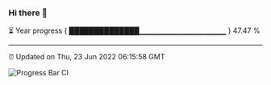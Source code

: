 ### Hi there 👋

⏳ Year progress { ██████████████▁▁▁▁▁▁▁▁▁▁▁▁▁▁▁▁ } 47.47 %

---

⏰ Updated on Thu, 23 Jun 2022 06:15:58 GMT

![Progress Bar CI](https://github.com/liununu/liununu/workflows/Progress%20Bar%20CI/badge.svg)
